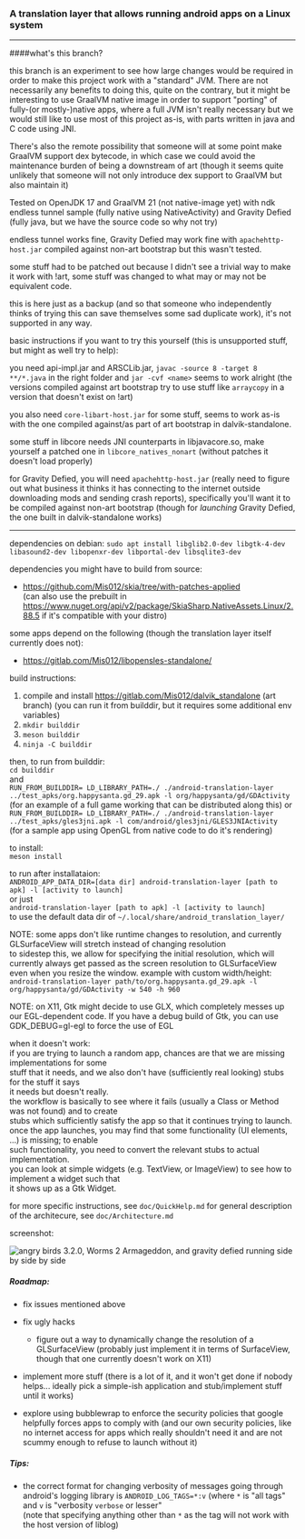 ### A translation layer that allows running android apps on a Linux system

---

####what's this branch?

this branch is an experiment to see how large changes would be required in order to make
this project work with a "standard" JVM. There are not necessarily any benefits to doing this,
quite on the contrary, but it might be interesting to use GraalVM native image in order
to support "porting" of fully-(or mostly-)native apps, where a full JVM isn't really necessary
but we would still like to use most of this project as-is, with parts written in java and C code
using JNI.

There's also the remote possibility that someone will at some point make GraalVM support
dex bytecode, in which case we could avoid the maintenance burden of being a downstream of art
(though it seems quite unlikely that someone will not only introduce dex support to GraalVM but
also maintain it)

Tested on OpenJDK 17 and GraalVM 21 (not native-image yet) with ndk endless tunnel sample
(fully native using NativeActivity) and Gravity Defied (fully java, but we have
the source code so why not try)

endless tunnel works fine, Gravity Defied may work fine with `apachehttp-host.jar` compiled against
non-art bootstrap but this wasn't tested.

some stuff had to be patched out because I didn't see a trivial way to make it work with !art,
some stuff was changed to what may or may not be equivalent code.

this is here just as a backup (and so that someone who independently thinks of trying this can save
themselves some sad duplicate work), it's not supported in any way.

basic instructions if you want to try this yourself (this is unsupported stuff, but might as well
try to help):

you need api-impl.jar and ARSCLib.jar, `javac -source 8 -target 8 **/*.java` in the right folder
and `jar -cvf <name>` seems to work alright (the versions compiled against art bootstrap try to use
stuff like `arraycopy` in a version that doesn't exist on !art)

you also need `core-libart-host.jar` for some stuff, seems to work as-is with the one compiled
against/as part of art bootstrap in dalvik-standalone.

some stuff in libcore needs JNI counterparts in libjavacore.so,
make yourself a patched one in `libcore_natives_nonart` (without patches it doesn't load properly)

for Gravity Defied, you will need `apachehttp-host.jar` (really need to figure out what business
it thinks it has connecting to the internet outside downloading mods and sending crash reports),
specifically you'll want it to be compiled against non-art bootstrap (though for *launching*
Gravity Defied, the one built in dalvik-standalone works)

---


dependencies on debian:
`sudo apt install libglib2.0-dev libgtk-4-dev libasound2-dev libopenxr-dev libportal-dev libsqlite3-dev`

dependencies you might have to build from source:
- https://github.com/Mis012/skia/tree/with-patches-applied  
(can also use the prebuilt in https://www.nuget.org/api/v2/package/SkiaSharp.NativeAssets.Linux/2.88.5 if it's compatible with your distro)

some apps depend on the following (though the translation layer itself currently does not):
- https://gitlab.com/Mis012/libopensles-standalone/

build instructions:  
1. compile and install https://gitlab.com/Mis012/dalvik_standalone (art branch) (you can run it from builddir, but it requires some additional env variables)
2. `mkdir builddir`
3. `meson builddir`
4. `ninja -C builddir`

then, to run from builddir:  
`cd builddir`  
and  
`RUN_FROM_BUILDDIR= LD_LIBRARY_PATH=./ ./android-translation-layer ../test_apks/org.happysanta.gd_29.apk -l org/happysanta/gd/GDActivity`  
(for an example of a full game working that can be distributed along this)
or  
`RUN_FROM_BUILDDIR= LD_LIBRARY_PATH=./ ./android-translation-layer ../test_apks/gles3jni.apk -l com/android/gles3jni/GLES3JNIActivity`  
(for a sample app using OpenGL from native code to do it's rendering)  

to install:  
`meson install`  

to run after installataion:  
`ANDROID_APP_DATA_DIR=[data dir] android-translation-layer [path to apk] -l [activity to launch]`  
or just  
`android-translation-layer [path to apk] -l [activity to launch]`  
to use the default data dir of `~/.local/share/android_translation_layer/`

NOTE: some apps don't like runtime changes to resolution, and currently GLSurfaceView will stretch instead of changing resolution  
to sidestep this, we allow for specifying the initial resolution, which will currently always get passed as the screen resolution to GLSurfaceView even when you resize the window.
example with custom width/height: `android-translation-layer path/to/org.happysanta.gd_29.apk -l org/happysanta/gd/GDActivity -w 540 -h 960`

NOTE: on X11, Gtk might decide to use GLX, which completely messes up our EGL-dependent code.
If you have a debug build of Gtk, you can use GDK_DEBUG=gl-egl to force the use of EGL  

when it doesn't work:  
if you are trying to launch a random app, chances are that we are missing implementations for some  
stuff that it needs, and we also don't have (sufficiently real looking) stubs for the stuff it says  
it needs but doesn't really.  
the workflow is basically to see where it fails (usually a Class or Method was not found) and to create  
stubs which sufficiently satisfy the app so that it continues trying to launch.  
once the app launches, you may find that some functionality (UI elements, ...) is missing; to enable  
such functionality, you need to convert the relevant stubs to actual implementation.  
you can look at simple widgets (e.g. TextView, or ImageView) to see how to implement a widget such that  
it shows up as a Gtk Widget.  

for more specific instructions, see `doc/QuickHelp.md`
for general description of the architecure, see `doc/Architecture.md`

screenshot:

![angry birds 3.2.0, Worms 2 Armageddon, and gravity defied running side by side by side](https://gitlab.com/Mis012/android_translation_layer_PoC/-/raw/master/screenshot_2.png)

##### Roadmap:

- fix issues mentioned above

- fix ugly hacks
	- figure out a way to dynamically change the resolution of a GLSurfaceView (probably just implement it in terms of SurfaceView, though that one currently doesn't work on X11)

- implement more stuff (there is a lot of it, and it won't get done if nobody helps... ideally pick a simple-ish application and stub/implement stuff until it works)

- explore using bubblewrap to enforce the security policies that google helpfully forces apps to comply with (and our own security policies, like no internet access for apps which really shouldn't need it and are not scummy enough to refuse to launch without it)

##### Tips:

- the correct format for changing verbosity of messages going through android's logging library is `ANDROID_LOG_TAGS=*:v` (where `*` is "all tags" and `v` is "verbosity `verbose` or lesser"  
(note that specifying anything other than `*` as the tag will not work with the host version of liblog)
